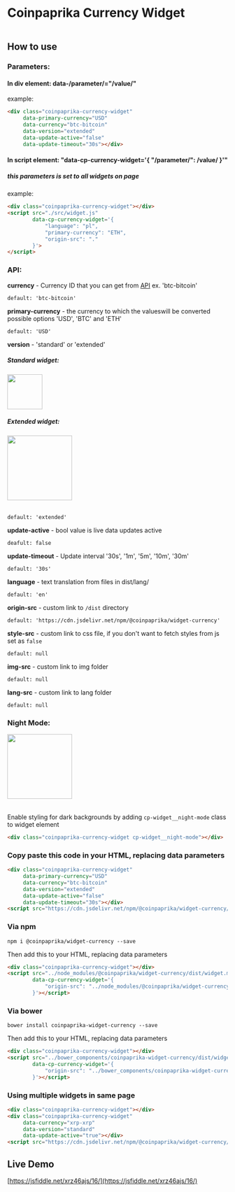 # Coinpaprika Currency Widget
<img src="https://i.imgur.com/Xwf3EKf.png" alt="" data-canonical-src="https://i.imgur.com/Xwf3EKf.png"/>

## How to use

### Parameters: 

#### In div element: data-/parameter/="/value/"
example:
```html
<div class="coinpaprika-currency-widget" 
     data-primary-currency="USD" 
     data-currency="btc-bitcoin" 
     data-version="extended" 
     data-update-active="false" 
     data-update-timeout="30s"></div>
```

#### In script element: "data-cp-currency-widget='{ "/parameter/": /value/ }'"
##### this parameters is set to all widgets on page
example:
```html
<div class="coinpaprika-currency-widget"></div>
<script src="./src/widget.js"
        data-cp-currency-widget='{
            "language": "pl",
            "primary-currency": "ETH",
            "origin-src": "."
        }'>
</script>
```
###
### API:
**currency** - Currency ID that you can get from [API](https://api.coinpaprika.com/#tag/coins) ex. 'btc-bitcoin'
```text
default: 'btc-bitcoin'
```

**primary-currency** - the currency to which the values ​​will be converted possible options 'USD', 'BTC' and 'ETH'
```text
default: 'USD'
```

**version** - 'standard' or 'extended'

##### Standard widget:
<img src="https://i.imgur.com/Og4f6sN.png" alt="" data-canonical-src="https://i.imgur.com/Og4f6sN.png" height="80" />

##### Extended widget:
<img src="https://i.imgur.com/7JGiq0b.png" alt="" data-canonical-src="https://i.imgur.com/7JGiq0b.png" height="148" />

######
```text
default: 'extended'
```

**update-active** - bool value is live data updates active
```text
deafult: false
```

**update-timeout** - Update interval '30s', '1m', '5m', '10m', '30m'
```text
default: '30s'
```

**language** - text translation from files in dist/lang/
```text
default: 'en'
```

**origin-src** - custom link to `/dist` directory
```text
default: 'https://cdn.jsdelivr.net/npm/@coinpaprika/widget-currency'
```

**style-src** - custom link to css file, if you don't want to fetch styles from js set as `false`
```text
default: null
```

**img-src** - custom link to img folder
```text
default: null
```

**lang-src** - custom link to lang folder
```text
default: null
```

### Night Mode: 

<img src="https://i.imgur.com/umLLWUz.png" alt="" data-canonical-src="https://i.imgur.com/umLLWUz.png" height="148" />

######

Enable styling for dark backgrounds by adding `cp-widget__night-mode` class to widget element


```html
<div class="coinpaprika-currency-widget cp-widget__night-mode"></div>
```


### Copy paste this code in your HTML, replacing data parameters

```html
<div class="coinpaprika-currency-widget" 
     data-primary-currency="USD" 
     data-currency="btc-bitcoin" 
     data-version="extended" 
     data-update-active="false" 
     data-update-timeout="30s"></div>
<script src="https://cdn.jsdelivr.net/npm/@coinpaprika/widget-currency/dist/widget.min.js"></script>
```

### Via npm

`npm i @coinpaprika/widget-currency --save`

Then add this to your HTML, replacing data parameters

```html
<div class="coinpaprika-currency-widget"></div>
<script src="../node_modules/@coinpaprika/widget-currency/dist/widget.min.js" 
        data-cp-currency-widget='{
            "origin-src": "../node_modules/@coinpaprika/widget-currency"
        }'></script>
```

### Via bower

`bower install coinpaprika-widget-currency --save`

Then add this to your HTML, replacing data parameters

```html
<div class="coinpaprika-currency-widget"></div>
<script src="../bower_components/coinpaprika-widget-currency/dist/widget.min.js" 
        data-cp-currency-widget='{
            "origin-src": "../bower_components/coinpaprika-widget-currency"
        }'></script>
```

### Using multiple widgets in same page

```html
<div class="coinpaprika-currency-widget"></div>
<div class="coinpaprika-currency-widget" 
     data-currency="xrp-xrp" 
     data-version="standard" 
     data-update-active="true"></div>
<script src="https://cdn.jsdelivr.net/npm/@coinpaprika/widget-currency/dist/widget.min.js"></script>
```

## Live Demo

[https://jsfiddle.net/xrz46ajs/16/](https://jsfiddle.net/xrz46ajs/16/)